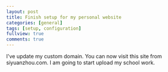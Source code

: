 ```yaml
---
layout: post
title: Finish setup for my personal website
categories: [general]
tags: [setup, configuration]
fullview: true
comments: true
---
```



I've update my custom domain. You can now visit this site from siyuanzhou.com.
I am going to start upload my school work.
